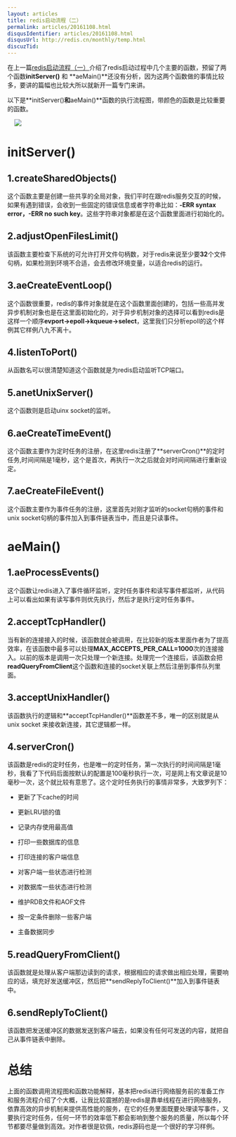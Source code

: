 ```yaml
---
layout: articles
title: redis启动流程（二）
permalink: articles/20161108.html
disqusIdentifier: articles/20161108.html
disqusUrl: http://redis.cn/monthly/temp.html
discuzTid: 
---
```



在上一篇[redis启动流程（一）](http://www.ituring.com.cn/article/265187)介绍了redis启动过程中几个主要的函数，预留了两个函数**initServer\(\)** 和 **aeMain()**还没有分析，因为这两个函数做的事情比较多，要讲的篇幅也比较大所以就新开一篇专门来讲。

以下是**initServer()**和**aeMain()**函数的执行流程图，带颜色的函数是比较重要的函数。

    ![](https://github.com/rediscn/rediscn/blob/master/images/articles/20161108001_001.jpg)

# initServer()

## 1.createSharedObjects()

这个函数主要是创建一些共享的全局对象，我们平时在跟redis服务交互的时候，如果有遇到错误，会收到一些固定的错误信息或者字符串比如：**-ERR syntax error，-ERR no such key**。这些字符串对象都是在这个函数里面进行初始化的。

## 2.adjustOpenFilesLimit()

该函数主要检查下系统的可允许打开文件句柄数，对于redis来说至少要**32**个文件句柄，如果检测到环境不合适，会去修改环境变量，以适合redis的运行。

## 3.aeCreateEventLoop()

这个函数很重要，redis的事件对象就是在这个函数里面创建的，包括一些高并发异步机制对象也是在这里面初始化的，对于异步机制对象的选择可以看到redis是这样一个顺序**evport->epoll->kqueue->select**，这里我们只分析epoll的这个样例其它样例八九不离十。

## 4.listenToPort()

从函数名可以很清楚知道这个函数就是为redis启动监听TCP端口。

## 5.anetUnixServer()

这个函数则是启动uinx socket的监听。

## 6.aeCreateTimeEvent()

这个函数主要作为定时任务的注册，在这里redis注册了**serverCron()**的定时任务,时间间隔是1毫秒，这个是首次，再执行一次之后就会对时间间隔进行重新设定。

## 7.aeCreateFileEvent()

这个函数主要作为事件任务的注册，这里首先对刚才监听的socket句柄的事件和unix socket句柄的事件加入到事件链表当中，而且是只读事件。

# aeMain()

## 1.aeProcessEvents()

这个函数让redis进入了事件循环监听，定时任务事件和读写事件都监听，从代码上可以看出如果有读写事件则优先执行，然后才是执行定时任务事件。

## 2.acceptTcpHandler()

当有新的连接接入的时候，该函数就会被调用，在比较新的版本里面作者为了提高效率，在该函数中最多可以处理**MAX_ACCEPTS_PER_CALL=1000**次的连接接入。以前的版本是调用一次只处理一个新连接。处理完一个连接后，该函数会把**readQueryFromClient**这个函数和连接的socket关联上然后注册到事件队列里面。

## 3.acceptUnixHandler()

该函数执行的逻辑和**acceptTcpHandler()**函数差不多，唯一的区别就是从unix socket 来接收新连接，其它逻辑都一样。

## 4.serverCron()

该函数是redis的定时任务，也是唯一的定时任务，第一次执行的时间间隔是1毫秒，我看了下代码后面按默认的配置是100毫秒执行一次，可是网上有文章说是10毫秒一次，这个就比较有意思了。这个定时任务执行的事情非常多，大致罗列下：

+ 更新了下cache的时间

+ 更新LRU锁的值
 
+ 记录内存使用最高值
 
+ 打印一些数据库的信息
 
+ 打印连接的客户端信息
 
+ 对客户端一些状态进行检测
 
+ 对数据库一些状态进行检测
 
+ 维护RDB文件和AOF文件

+ 按一定条件删除一些客户端

+ 主备数据同步

## 5.readQueryFromClient()

该函数就是处理从客户端那边读到的请求，根据相应的请求做出相应处理，需要响应的话，填充好发送缓冲区，然后把**sendReplyToClient()**加入到事件链表中。

## 6.sendReplyToClient()

该函数把发送缓冲区的数据发送到客户端去，如果没有任何可发送的内容，就把自己从事件链表中删除。

# 总结

上面的函数调用流程图和函数功能解释，基本把redis进行网络服务前的准备工作和服务流程介绍了个大概，让我比较震撼的是redis是靠单线程在进行网络服务，依靠高效的异步机制来提供高性能的服务，在它的任务里面既要处理读写事件，又要执行定时任务，任何一环节的效率低下都会影响到整个服务的质量，所以每个环节都要尽量做到高效。对作者很是钦佩，redis源码也是一个很好的学习样例。

